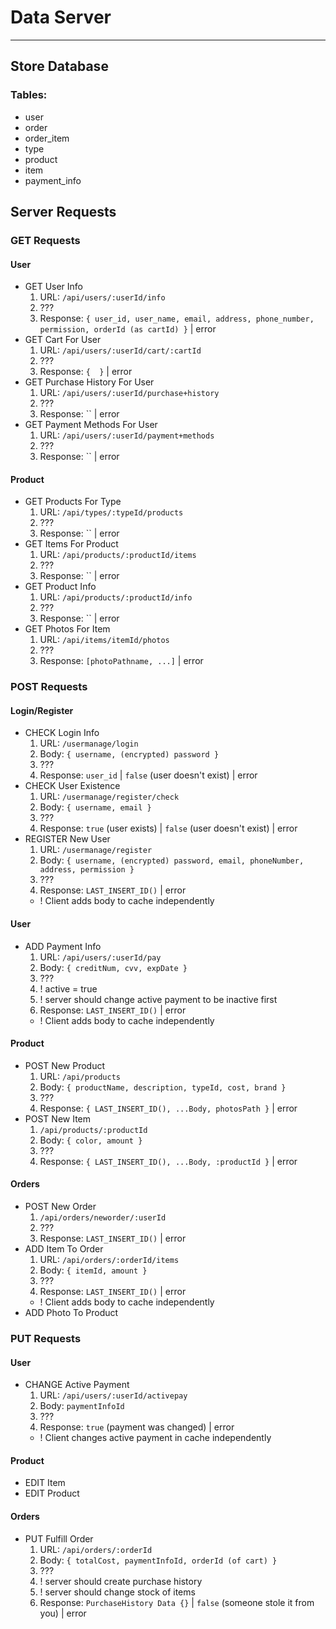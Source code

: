 # Data Server

---

## Store Database

### Tables:

- user
- order
- order_item
- type
- product
- item
- payment_info

## Server Requests

### GET Requests

#### User

- GET User Info
  1. URL: `/api/users/:userId/info`
  2. ???
  10. Response: `{ user_id, user_name, email, address, phone_number, permission, orderId (as cartId) }` | error
- GET Cart For User
  1. URL: `/api/users/:userId/cart/:cartId`
  2. ???
  10. Response: `{  }` | error
- GET Purchase History For User
  1. URL: `/api/users/:userId/purchase+history`
  2. ???
  10. Response: `` | error
- GET Payment Methods For User
  1. URL: `/api/users/:userId/payment+methods`
  2. ???
  10. Response: `` | error


#### Product

- GET Products For Type
  1. URL: `/api/types/:typeId/products`
  2. ???
  10. Response: `` | error
- GET Items For Product
  1. URL: `/api/products/:productId/items`
  2. ???
  10. Response: `` | error
- GET Product Info
  1. URL: `/api/products/:productId/info`
  2. ???
  10. Response: `` | error
- GET Photos For Item
  1. URL: `/api/items/itemId/photos`
  2. ???
  10. Response: `[photoPathname, ...]` | error
  <!-- /api/products/prodname
  <- [/images/photo1, /images/photo2] -->

### POST Requests

#### Login/Register

- CHECK Login Info
  1. URL: `/usermanage/login`
  2. Body: `{ username, (encrypted) password }`
  3. ???
  4. Response: `user_id` | `false` (user doesn't exist) | error
- CHECK User Existence
  1. URL: `/usermanage/register/check`
  2. Body: `{ username, email }`
  3. ???
  4. Response: `true` (user exists) | `false` (user doesn't exist) | error
- REGISTER New User
  1. URL: `/usermanage/register`
  2. Body: `{ username, (encrypted) password, email, phoneNumber, address, permission }`
  3. ???
  4. Response: `LAST_INSERT_ID()` | error
  - ! Client adds body to cache independently

#### User

- ADD Payment Info
  1. URL: `/api/users/:userId/pay`
  2. Body: `{ creditNum, cvv, expDate }`
  3. ???
  4. ! active = true
  5. ! server should change active payment to be inactive first
  6. Response: `LAST_INSERT_ID()` | error
  - ! Client adds body to cache independently

#### Product

- POST New Product
  1. URL: `/api/products`
  2. Body: `{ productName, description, typeId, cost, brand }`
  3. ???
  4. Response: `{ LAST_INSERT_ID(), ...Body, photosPath }` | error
- POST New Item
  1. `/api/products/:productId`
  2. Body: `{ color, amount }`
  3. ???
  4. Response: `{ LAST_INSERT_ID(), ...Body, :productId }` | error

#### Orders

- POST New Order
  1. `/api/orders/neworder/:userId`
  2. ???
  3. Response: `LAST_INSERT_ID()` | error
- ADD Item To Order
  1. URL: `/api/orders/:orderId/items`
  2. Body: `{ itemId, amount }`
  3. ???
  4. Response: `LAST_INSERT_ID()` | error
  - ! Client adds body to cache independently
- ADD Photo To Product

### PUT Requests

#### User

- CHANGE Active Payment
  1. URL: `/api/users/:userId/activepay`
  2. Body: `paymentInfoId`
  3. ???
  4. Response: `true` (payment was changed) | error
  - ! Client changes active payment in cache independently

#### Product

- EDIT Item
- EDIT Product

#### Orders

- PUT Fulfill Order
  1. URL: `/api/orders/:orderId`
  2. Body: `{ totalCost, paymentInfoId, orderId (of cart) }`
  3. ???
  4. ! server should create purchase history
  5. ! server should change stock of items
  6. Response: `PurchaseHistory Data {}` | `false` (someone stole it from you) | error
